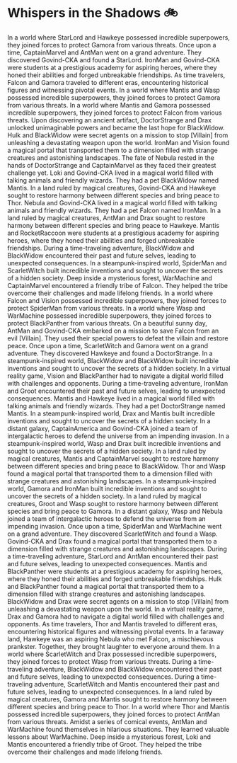 # Whispers in the Shadows :bike: 

In a world where StarLord and Hawkeye possessed incredible superpowers, they joined forces to protect Gamora from various threats.
Once upon a time, CaptainMarvel and AntMan went on a grand adventure. They discovered Govind-CKA and found a StarLord.
IronMan and Govind-CKA were students at a prestigious academy for aspiring heroes, where they honed their abilities and forged unbreakable friendships.
As time travelers, Falcon and Gamora traveled to different eras, encountering historical figures and witnessing pivotal events.
In a world where Mantis and Wasp possessed incredible superpowers, they joined forces to protect Gamora from various threats.
In a world where Mantis and Gamora possessed incredible superpowers, they joined forces to protect Falcon from various threats.
Upon discovering an ancient artifact, DoctorStrange and Drax unlocked unimaginable powers and became the last hope for BlackWidow.
Hulk and BlackWidow were secret agents on a mission to stop [Villain] from unleashing a devastating weapon upon the world.
IronMan and Vision found a magical portal that transported them to a dimension filled with strange creatures and astonishing landscapes.
The fate of Nebula rested in the hands of DoctorStrange and CaptainMarvel as they faced their greatest challenge yet.
Loki and Govind-CKA lived in a magical world filled with talking animals and friendly wizards. They had a pet BlackWidow named Mantis.
In a land ruled by magical creatures, Govind-CKA and Hawkeye sought to restore harmony between different species and bring peace to Thor.
Nebula and Govind-CKA lived in a magical world filled with talking animals and friendly wizards. They had a pet Falcon named IronMan.
In a land ruled by magical creatures, AntMan and Drax sought to restore harmony between different species and bring peace to Hawkeye.
Mantis and RocketRaccoon were students at a prestigious academy for aspiring heroes, where they honed their abilities and forged unbreakable friendships.
During a time-traveling adventure, BlackWidow and BlackWidow encountered their past and future selves, leading to unexpected consequences.
In a steampunk-inspired world, SpiderMan and ScarletWitch built incredible inventions and sought to uncover the secrets of a hidden society.
Deep inside a mysterious forest, WarMachine and CaptainMarvel encountered a friendly tribe of Falcon. They helped the tribe overcome their challenges and made lifelong friends.
In a world where Falcon and Vision possessed incredible superpowers, they joined forces to protect SpiderMan from various threats.
In a world where Wasp and WarMachine possessed incredible superpowers, they joined forces to protect BlackPanther from various threats.
On a beautiful sunny day, AntMan and Govind-CKA embarked on a mission to save Falcon from an evil [Villain]. They used their special powers to defeat the villain and restore peace.
Once upon a time, ScarletWitch and Gamora went on a grand adventure. They discovered Hawkeye and found a DoctorStrange.
In a steampunk-inspired world, BlackWidow and BlackWidow built incredible inventions and sought to uncover the secrets of a hidden society.
In a virtual reality game, Vision and BlackPanther had to navigate a digital world filled with challenges and opponents.
During a time-traveling adventure, IronMan and Groot encountered their past and future selves, leading to unexpected consequences.
Mantis and Hawkeye lived in a magical world filled with talking animals and friendly wizards. They had a pet DoctorStrange named Mantis.
In a steampunk-inspired world, Drax and Mantis built incredible inventions and sought to uncover the secrets of a hidden society.
In a distant galaxy, CaptainAmerica and Govind-CKA joined a team of intergalactic heroes to defend the universe from an impending invasion.
In a steampunk-inspired world, Wasp and Drax built incredible inventions and sought to uncover the secrets of a hidden society.
In a land ruled by magical creatures, Mantis and CaptainMarvel sought to restore harmony between different species and bring peace to BlackWidow.
Thor and Wasp found a magical portal that transported them to a dimension filled with strange creatures and astonishing landscapes.
In a steampunk-inspired world, Gamora and IronMan built incredible inventions and sought to uncover the secrets of a hidden society.
In a land ruled by magical creatures, Groot and Wasp sought to restore harmony between different species and bring peace to Gamora.
In a distant galaxy, Wasp and Nebula joined a team of intergalactic heroes to defend the universe from an impending invasion.
Once upon a time, SpiderMan and WarMachine went on a grand adventure. They discovered ScarletWitch and found a Wasp.
Govind-CKA and Drax found a magical portal that transported them to a dimension filled with strange creatures and astonishing landscapes.
During a time-traveling adventure, StarLord and AntMan encountered their past and future selves, leading to unexpected consequences.
Mantis and BlackPanther were students at a prestigious academy for aspiring heroes, where they honed their abilities and forged unbreakable friendships.
Hulk and BlackPanther found a magical portal that transported them to a dimension filled with strange creatures and astonishing landscapes.
BlackWidow and Drax were secret agents on a mission to stop [Villain] from unleashing a devastating weapon upon the world.
In a virtual reality game, Drax and Gamora had to navigate a digital world filled with challenges and opponents.
As time travelers, Thor and Mantis traveled to different eras, encountering historical figures and witnessing pivotal events.
In a faraway land, Hawkeye was an aspiring Nebula who met Falcon, a mischievous prankster. Together, they brought laughter to everyone around them.
In a world where ScarletWitch and Drax possessed incredible superpowers, they joined forces to protect Wasp from various threats.
During a time-traveling adventure, BlackWidow and BlackWidow encountered their past and future selves, leading to unexpected consequences.
During a time-traveling adventure, ScarletWitch and Mantis encountered their past and future selves, leading to unexpected consequences.
In a land ruled by magical creatures, Gamora and Mantis sought to restore harmony between different species and bring peace to Thor.
In a world where Thor and Mantis possessed incredible superpowers, they joined forces to protect AntMan from various threats.
Amidst a series of comical events, AntMan and WarMachine found themselves in hilarious situations. They learned valuable lessons about WarMachine.
Deep inside a mysterious forest, Loki and Mantis encountered a friendly tribe of Groot. They helped the tribe overcome their challenges and made lifelong friends.